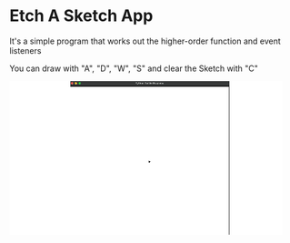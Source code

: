 
# Etch A Sketch App

It's a simple program that works out the higher-order function and event listeners

You can draw with "A", "D", "W", "S" and clear the Sketch with "C"


![if else](https://github.com/Abdurahman-hassan/100DaysOfCode/blob/19-Day19/Day%2019/19.1.Etch-A-Sketch/move.gif?raw=true)
